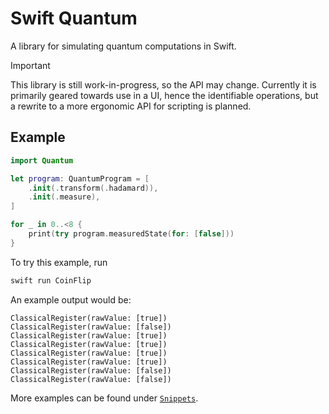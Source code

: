 # Swift Quantum

A library for simulating quantum computations in Swift.

> [!IMPORTANT]
> This library is still work-in-progress, so the API may change. Currently it is primarily geared towards use in a UI, hence the identifiable operations, but a rewrite to a more ergonomic API for scripting is planned.

## Example

```swift
import Quantum

let program: QuantumProgram = [
    .init(.transform(.hadamard)),
    .init(.measure),
]

for _ in 0..<8 {
    print(try program.measuredState(for: [false]))
}
```

To try this example, run

```sh
swift run CoinFlip
```

An example output would be:

```
ClassicalRegister(rawValue: [true])
ClassicalRegister(rawValue: [false])
ClassicalRegister(rawValue: [true])
ClassicalRegister(rawValue: [true])
ClassicalRegister(rawValue: [true])
ClassicalRegister(rawValue: [true])
ClassicalRegister(rawValue: [false])
ClassicalRegister(rawValue: [false])
```

More examples can be found under [`Snippets`](Snippets).
